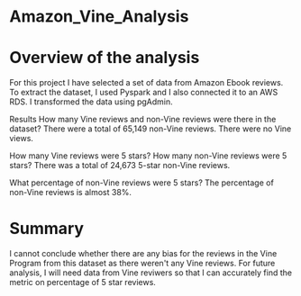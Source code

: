 # Amazon_Vine_Analysis


# Overview of the analysis

For this project I have selected a set of data from Amazon Ebook reviews. To extract the dataset, I used Pyspark and I also connected it to an AWS RDS. I transformed the data using pgAdmin.

Results
How many Vine reviews and non-Vine reviews were there in the dataset?
There were a total of 65,149 non-Vine reviews. There were no Vine views.



How many Vine reviews were 5 stars? How many non-Vine reviews were 5 stars?
There was a total of 24,673 5-star non-Vine reviews.



What percentage of non-Vine reviews were 5 stars?
The percentage of non-Vine reviews is almost 38%.



# Summary
I cannot conclude whether there are any bias for the reviews in the Vine Program from this dataset as there weren't any Vine reviews. For future analysis, I will need data from Vine reviwers so that I can accurately find the metric on percentage of 5 star reviews.
